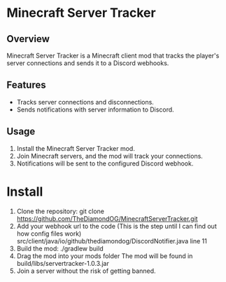 # Minecraft Server Tracker

## Overview

Minecraft Server Tracker is a Minecraft client mod that tracks the player's server connections and sends it to a Discord webhooks.

## Features

- Tracks server connections and disconnections.
- Sends notifications with server information to Discord.

## Usage

1. Install the Minecraft Server Tracker mod.
2. Join Minecraft servers, and the mod will track your connections.
3. Notifications will be sent to the configured Discord webhook.

# Install

1. Clone the repository:
git clone https://github.com/TheDiamondOG/MinecraftServerTracker.git
2. Add your webhook url to the code (This is the step until I can find out how config files work)
src/client/java/io/github/thediamondog/DiscordNotifier.java line 11
3. Build the mod:
./gradlew build
4. Drag the mod into your mods folder
The mod will be found in build/libs/servertracker-1.0.3.jar
5. Join a server without the risk of getting banned.

